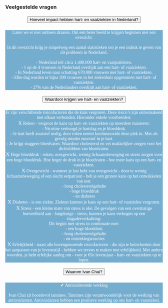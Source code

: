 ### Veelgestelde vragen
<!--START faq -->
<section id=faq>
<div data-aos="fade-right" class="col-md-12 aos-init aos-animate">
                    <div class="accordion" id="faqAccordion">
                        <div class="card shadow">
                            <div class="card-header" id="heading_1">
                                <h5 style="font-family:papyrus; text-align:center" class="mb-0">
                                    <button style="white-space:break-spaces" class="btn btn-link collapsed" type="button" data-toggle="collapse" data-target="#collapse_1" aria-expanded="false" aria-controls="collapse_1">Hoeveel impact hebben hart- en vaatziekten in Nederland?</button>
                                </h5>
                            </div>
                            <div id="collapse_1" class="collapse" aria-labelledby="heading_1" data-parent="#faqAccordion" style="">
                                <div class="card-body" style="background-color: #75adcf; color: white">
                                    <p style="font-family:candara; text-align:center">Laten we er niet omheen draaien. Om een beter beeld te krijgen beginnen met een overzicht.<br><br>In dit overzicht krijg je simpelweg een aantal statistieken om je een indruk te geven van dit probleem in Nederland.<br><br>- Nederland telt circa 1.400.000 hart- en vaatpatiënten.<br>- 1 op de 4 vrouwen in Nederland overlijdt aan een hart- of vaatziekten.<br>- In Nederland leven naar schatting 670.000 vrouwen met hart- of vaatziekten.<br>- Elke dag worden er bijna 300 vrouwen in het ziekenhuis opgenomen met hart- of vaatziekten.<br>- 27% van de Nederlanders overlijdt aan hart- of vaatziekten.</p>
                                </div>
                            </div>
                        </div>
                        <div class="card shadow">
                            <div class="card-header" id="heading_2">
                                <h5 style="font-family:papyrus; text-align:center" class="mb-0">
                                    <button style="white-space:break-spaces" class="btn btn-link collapsed" type="button" data-toggle="collapse" data-target="#collapse_2" aria-expanded="false" aria-controls="collapse_2">Waardoor krijgen we hart- en vaatziekten?</button>
                                </h5>
                            </div>
                            <div id="collapse_2" class="collapse" aria-labelledby="heading_2" data-parent="#faqAccordion" style="">
                                <div class="card-body" style="background-color: #75adcf; color: white">
                                    <p style="font-family:candara; text-align:center">Er zijn verschillende risicofactoren die de kans vergroten. Deze risico’s zijn onlosmakend met elkaar verbonden. Hieronder enkele voorbeelden:<br><big>X</big> Roken - vergroot de kans op hart- en vaatziekten op meerdere manieren:<br>  - Nicotine verhoogd je hartslag en je bloeddruk.<br>  - Je hart heeft zuurstof nodig, door roken neemt koolmonoxide deze plek in. Met als gevolg minder zuurstof in je hart.<br>- Je krijgt stuggere bloedvaten. Waardoor cholesterol en vet makkelijker zorgen voor het dichtslibben van bloedvaten.<br><big>X</big> Hoge bloeddruk - roken, overgewicht, weinig lichaamsbeweging en stress zorgen voor een hoge bloeddruk. Hoe hoger de druk in je bloedvaten - hoe meer kans op een hart- en vaatziekten.<br><big>X</big> Overgewicht - wanneer je last hebt van overgewicht - door te weinig lichaamsbeweging of een slecht eetpatroon - heb je een grotere kans op het ontwikkelen van een:<br>  - hoog cholesterolgehalte<br>  - hoge bloeddruk<br>  - en diabetes<br><big>X</big> Diabetes - is een ziekte. Ziekten kunnen je kans op een hart- of vaatziekte vergroten.<br><big>X</big> Stress - een kleine mate van stress is oké. De gevolgen van een overmatige hoeveelheid aan - langdurige - stress, kunnen je kans verhogen op een slagaderverkalking:<br>Dit begint met stress in combinatie met:<br>  - een hoge bloeddruk<br>  - hoog cholesterolgehalte<br>  - en ontstekingsreacties<br><big>X</big> Erfelijkheid - naast alle bovengenoemde risicofactoren - die zijn te beïnvloeden door het aanpassen van je levensstijl - hebben we tevens te maken met erfelijkheid. Met andere woorden, je hebt erfelijke aanleg om - voor je 65e levensjaar - hart- en vaatziekten op te lopen.</p>
                                </div>
                            </div>
                        </div>
                        <div class="card shadow">
                            <div class="card-header" id="heading_3">
                                <h5 style="font-family:papyrus; text-align:center" class="mb-0">
                                    <button style="white-space:break-spaces" class="btn btn-link collapsed" type="button" data-toggle="collapse" data-target="#collapse_3" aria-expanded="false" aria-controls="collapse_3">Waarom Ivan Chai?</button>
                                </h5>
                            </div>
                            <div id="collapse_3" class="collapse" aria-labelledby="heading_3" data-parent="#faqAccordion" style="">
                                <div class="card-body" style="background-color: #75adcf; color: white">
                                    <p style="font-family:candara; text-align:center">✔ Antioxiderende werking<br><br>Ivan Chai zit boordevol tannines. Tannines zijn verantwoordelijk voor de werking van antioxidanten. Antioxidanten hebben een positieve werking op ons hart- en vaatstelsel.</p>
                                </div>
                            </div>
                        </div>
                    </section>
                <!--END faq -->


